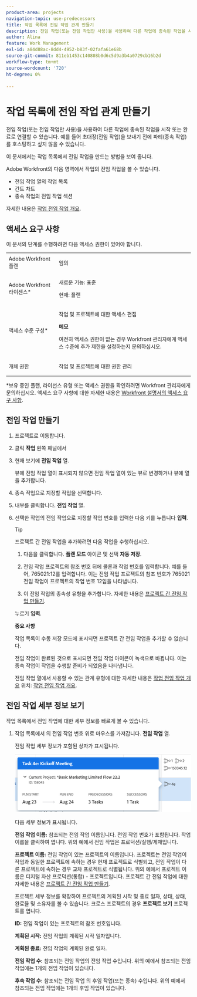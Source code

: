 ```yaml
---
product-area: projects
navigation-topic: use-predecessors
title: 작업 목록에 전임 작업 관계 만들기
description: 전임 작업(또는 전임 작업만 사용)을 사용하여 다른 작업에 종속된 작업을 시작 또는 완료로 연결할 수 있습니다. 예를 들어 초대장(전임 작업)을 보내기 전에 파티(종속 작업)를 호스팅하고 싶지 않을 수 있습니다.
author: Alina
feature: Work Management
exl-id: a84d88ac-8dd4-4952-b83f-02fafa61e68b
source-git-commit: 811eb1453c140808b0d6c5d9a3b4a0729cb16b2d
workflow-type: tm+mt
source-wordcount: '720'
ht-degree: 0%

---
```


# 작업 목록에 전임 작업 관계 만들기

전임 작업(또는 전임 작업만 사용)을 사용하여 다른 작업에 종속된 작업을 시작 또는 완료로 연결할 수 있습니다. 예를 들어 초대장(전임 작업)을 보내기 전에 파티(종속 작업)를 호스팅하고 싶지 않을 수 있습니다.

이 문서에서는 작업 목록에서 전임 작업을 만드는 방법을 보여 줍니다.

Adobe Workfront의 다음 영역에서 작업의 전임 작업을 볼 수 있습니다.

* 전임 작업 열의 작업 목록
* 간트 차트
* 종속 작업의 전임 작업 섹션

자세한 내용은 [작업 전임 작업 개요](../../../manage-work/tasks/use-prdcssrs/predecessors-overview.md).

## 액세스 요구 사항

이 문서의 단계를 수행하려면 다음 액세스 권한이 있어야 합니다.

<table style="table-layout:auto"> 
 <col> 
 <col> 
 <tbody> 
  <tr> 
   <td role="rowheader">Adobe Workfront 플랜</td> 
   <td> <p>임의</p> </td> 
  </tr> 
  <tr> 
   <td role="rowheader">Adobe Workfront 라이센스*</td> 
   <td> <p>새로운 기능: 표준 </p><p>현재: 플랜 </p> </td> 
  </tr> 
  <tr> 
   <td role="rowheader">액세스 수준 구성*</td> 
   <td> <p>작업 및 프로젝트에 대한 액세스 편집</p> <p><b>메모</b>

여전히 액세스 권한이 없는 경우 Workfront 관리자에게 액세스 수준에 추가 제한을 설정하는지 문의하십시오. </p> </td>
</tr> 
  <tr> 
   <td role="rowheader">개체 권한</td> 
   <td> <p>작업 및 프로젝트에 대한 권한 관리</p> </td> 
  </tr> 
 </tbody> 
</table>

&#42;보유 중인 플랜, 라이선스 유형 또는 액세스 권한을 확인하려면 Workfront 관리자에게 문의하십시오. 액세스 요구 사항에 대한 자세한 내용은 [Workfront 설명서의 액세스 요구 사항](/help/quicksilver/administration-and-setup/add-users/access-levels-and-object-permissions/access-level-requirements-in-documentation.md).

## 전임 작업 만들기

1. 프로젝트로 이동합니다.
1. 클릭 **작업** 왼쪽 패널에서
1. 현재 보기에 **전임 작업** 열.

   뷰에 전임 작업 열이 표시되지 않으면 전임 작업 열이 있는 뷰로 변경하거나 뷰에 열을 추가합니다.

1. 종속 작업으로 지정할 작업을 선택합니다.
1. 내부를 클릭합니다. **전임 작업** 열.
1. 선택한 작업의 전임 작업으로 지정할 작업 번호를 입력한 다음 키를 누릅니다 **입력**.

   >[!TIP]
   >
   >프로젝트 간 전임 작업을 추가하려면 다음 작업을 수행하십시오.
   >
   >1. 다음을 클릭합니다. **플랜 모드** 아이콘 및 선택 **자동 저장**.
   >
   >1. 전임 작업 프로젝트의 참조 번호 뒤에 콜론과 작업 번호를 입력합니다. 예를 들어, 765021:12를 입력합니다. 이는 전임 작업 프로젝트의 참조 번호가 765021 전임 작업이 프로젝트의 작업 번호 12임을 나타냅니다.
   >
   >1. 이 전임 작업의 종속성 유형을 추가합니다. 자세한 내용은 [프로젝트 간 전임 작업 만들기](/help/quicksilver/manage-work/tasks/use-prdcssrs/cross-project-predecessors.md).
   >
   >누르기 **입력**.
   >
   >**중요 사항**
   >
   >작업 목록이 수동 저장 모드에 표시되면 프로젝트 간 전임 작업을 추가할 수 없습니다.

   전임 작업이 완료된 것으로 표시되면 전임 작업 아이콘이 녹색으로 바뀝니다. 이는 종속 작업이 작업을 수행할 준비가 되었음을 나타냅니다.

   전임 작업 열에서 사용할 수 있는 관계 유형에 대한 자세한 내용은 [작업 전임 작업 개요](../../../manage-work/tasks/use-prdcssrs/predecessors-overview.md) 위치: [작업 전임 작업 개요](../../../manage-work/tasks/use-prdcssrs/predecessors-overview.md).

## 전임 작업 세부 정보 보기

작업 목록에서 전임 작업에 대한 세부 정보를 빠르게 볼 수 있습니다.

1. 작업 목록에서 의 전임 작업 번호 위로 마우스를 가져갑니다. **전임 작업** 열.

   전임 작업 세부 정보가 포함된 상자가 표시됩니다.

   ![전임 작업 세부 정보](assets/predecessor-details-in-task-list.png)

   다음 세부 정보가 표시됩니다.

   **전임 작업 이름:** 참조되는 전임 작업 이름입니다. 전임 작업 번호가 포함됩니다. 작업 이름을 클릭하여 엽니다. 위의 예에서 전임 작업은 프로덕션/실행/게재입니다.

   **프로젝트 이름:** 전임 작업이 있는 프로젝트의 이름입니다. 프로젝트는 전임 작업이 작업과 동일한 프로젝트에 속하는 경우 현재 프로젝트로 식별되고, 전임 작업이 다른 프로젝트에 속하는 경우 교차 프로젝트로 식별됩니다. 위의 예에서 프로젝트 이름은 디지털 자산 프로덕션(통합) - 프로젝트입니다. 프로젝트 간 전임 작업에 대한 자세한 내용은 [프로젝트 간 전임 작업 만들기](../../tasks/use-prdcssrs/cross-project-predecessors.md).

   프로젝트 세부 정보를 확장하여 프로젝트의 계획된 시작 및 종료 일자, 상태, 상태, 완료율 및 소유자를 볼 수 있습니다. 크로스 프로젝트의 경우 **프로젝트 보기** 프로젝트를 엽니다.

   **ID:** 전임 작업이 있는 프로젝트의 참조 번호입니다.

   **계획된 시작:** 전임 작업의 계획된 시작 일자입니다.

   **계획된 종료:** 전임 작업의 계획된 완료 일자.

   **전임 작업 수:** 참조되는 전임 작업의 전임 작업 수입니다. 위의 예에서 참조되는 전임 작업에는 1개의 전임 작업이 있습니다.

   **후속 작업 수:** 참조되는 전임 작업 의 후임 작업(또는 종속) 수입니다. 위의 예에서 참조되는 전임 작업에는 1개의 후임 작업이 있습니다.
